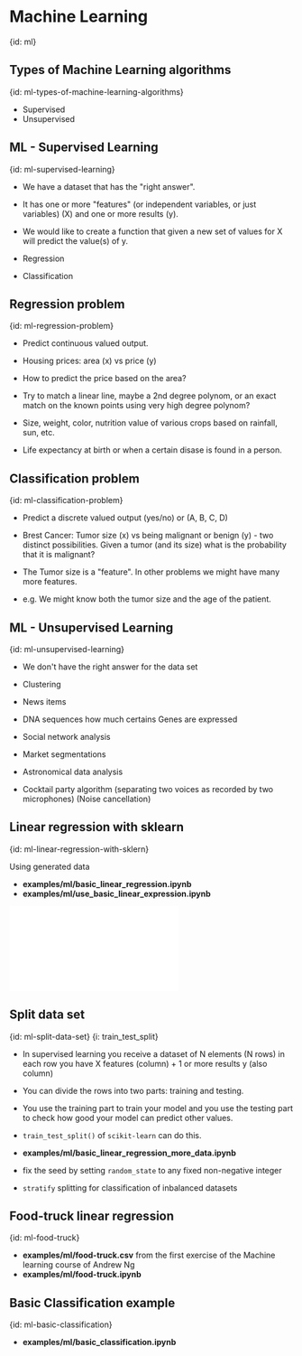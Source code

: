 # Machine Learning
{id: ml}

## Types of Machine Learning algorithms
{id: ml-types-of-machine-learning-algorithms}

* Supervised
* Unsupervised

## ML - Supervised Learning
{id: ml-supervised-learning}

* We have a dataset that has the "right answer".
* It has one or more "features" (or independent variables, or just variables) (X) and one or more results (y).
* We would like to create a function that given a new set of values for X will predict the value(s) of y.


* Regression
* Classification

## Regression problem
{id: ml-regression-problem}

* Predict continuous valued output.

* Housing prices: area (x) vs price (y)
* How to predict the price based on the area?
* Try to match a linear line, maybe a 2nd degree polynom, or an exact match on the known points using very high degree polynom?

* Size, weight, color, nutrition value of various crops based on rainfall, sun, etc.
* Life expectancy at birth or when a certain disase is found in a person.


## Classification problem
{id: ml-classification-problem}

* Predict a discrete valued output (yes/no) or (A, B, C, D)

* Brest Cancer:  Tumor size (x) vs being malignant or benign (y) - two distinct possibilities. Given a tumor (and its size) what is the probability that it is malignant?
* The Tumor size is a "feature". In other problems we might have many more features.
* e.g. We might know both the tumor size and the age of the patient.

## ML - Unsupervised Learning
{id: ml-unsupervised-learning}

* We don't have the right answer for the data set

* Clustering

* News items
* DNA sequences how much certains Genes are expressed
* Social network analysis
* Market segmentations
* Astronomical data analysis
* Cocktail party algorithm (separating two voices as recorded by two microphones)  (Noise cancellation)

## Linear regression with sklearn
{id: ml-linear-regression-with-sklern}

Using generated data

* **examples/ml/basic_linear_regression.ipynb**
* **examples/ml/use_basic_linear_expression.ipynb**

![](examples/ml/basic_linear_regression_predict.py)

## Split data set
{id: ml-split-data-set}
{i: train_test_split}

* In supervised learning you receive a dataset of N elements (N rows) in each row you have X features (column) + 1 or more results y (also column)
* You can divide the rows into two parts: training and testing.
* You use the training part to train your model and you use the testing part to check how good your model can predict other values.
* `train_test_split()` of `scikit-learn` can do this.

* **examples/ml/basic_linear_regression_more_data.ipynb**

* fix the seed by setting `random_state` to any fixed non-negative integer
* `stratify` splitting for classification of inbalanced datasets

## Food-truck linear regression
{id: ml-food-truck}

* **examples/ml/food-truck.csv** from the first exercise of the Machine learning course of Andrew Ng
* **examples/ml/food-truck.ipynb**

## Basic Classification example
{id: ml-basic-classification}

* **examples/ml/basic_classification.ipynb**

